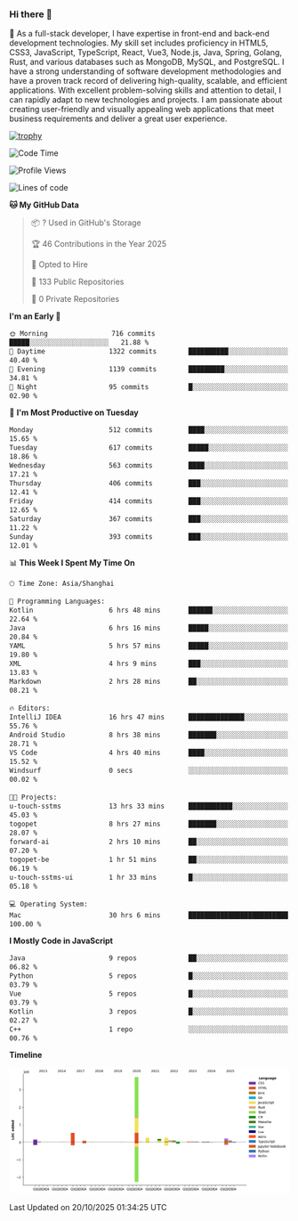 ### Hi there 👋

🌱 As a full-stack developer, I have expertise in front-end and back-end development technologies. My skill set includes proficiency in HTML5, CSS3, JavaScript, TypeScript, React, Vue3, Node.js, Java, Spring, Golang, Rust, and various databases such as MongoDB, MySQL, and PostgreSQL. I have a strong understanding of software development methodologies and have a proven track record of delivering high-quality, scalable, and efficient applications. With excellent problem-solving skills and attention to detail, I can rapidly adapt to new technologies and projects. I am passionate about creating user-friendly and visually appealing web applications that meet business requirements and deliver a great user experience.

[![trophy](https://github-profile-trophy.vercel.app/?username=elton&rank=SECRET,SSS,SS,S,AAA,AA,A&theme=onedark&no-frame=true&margin-w=10)](https://github.com/ryo-ma/github-profile-trophy)

<!--START_SECTION:waka-->
![Code Time](http://img.shields.io/badge/Code%20Time-2%2C005%20hrs%2015%20mins-blue)

![Profile Views](http://img.shields.io/badge/Profile%20Views-0-blue)

![Lines of code](https://img.shields.io/badge/From%20Hello%20World%20I%27ve%20Written-5.9%20million%20lines%20of%20code-blue)

**🐱 My GitHub Data** 

> 📦 ? Used in GitHub's Storage 
 > 
> 🏆 46 Contributions in the Year 2025
 > 
> 💼 Opted to Hire
 > 
> 📜 133 Public Repositories 
 > 
> 🔑 0 Private Repositories 
 > 
**I'm an Early 🐤** 

```text
🌞 Morning                716 commits         █████░░░░░░░░░░░░░░░░░░░░   21.88 % 
🌆 Daytime                1322 commits        ██████████░░░░░░░░░░░░░░░   40.40 % 
🌃 Evening                1139 commits        █████████░░░░░░░░░░░░░░░░   34.81 % 
🌙 Night                  95 commits          █░░░░░░░░░░░░░░░░░░░░░░░░   02.90 % 
```
📅 **I'm Most Productive on Tuesday** 

```text
Monday                   512 commits         ████░░░░░░░░░░░░░░░░░░░░░   15.65 % 
Tuesday                  617 commits         █████░░░░░░░░░░░░░░░░░░░░   18.86 % 
Wednesday                563 commits         ████░░░░░░░░░░░░░░░░░░░░░   17.21 % 
Thursday                 406 commits         ███░░░░░░░░░░░░░░░░░░░░░░   12.41 % 
Friday                   414 commits         ███░░░░░░░░░░░░░░░░░░░░░░   12.65 % 
Saturday                 367 commits         ███░░░░░░░░░░░░░░░░░░░░░░   11.22 % 
Sunday                   393 commits         ███░░░░░░░░░░░░░░░░░░░░░░   12.01 % 
```


📊 **This Week I Spent My Time On** 

```text
🕑︎ Time Zone: Asia/Shanghai

💬 Programming Languages: 
Kotlin                   6 hrs 48 mins       ██████░░░░░░░░░░░░░░░░░░░   22.64 % 
Java                     6 hrs 16 mins       █████░░░░░░░░░░░░░░░░░░░░   20.84 % 
YAML                     5 hrs 57 mins       █████░░░░░░░░░░░░░░░░░░░░   19.80 % 
XML                      4 hrs 9 mins        ███░░░░░░░░░░░░░░░░░░░░░░   13.83 % 
Markdown                 2 hrs 28 mins       ██░░░░░░░░░░░░░░░░░░░░░░░   08.21 % 

🔥 Editors: 
IntelliJ IDEA            16 hrs 47 mins      ██████████████░░░░░░░░░░░   55.76 % 
Android Studio           8 hrs 38 mins       ███████░░░░░░░░░░░░░░░░░░   28.71 % 
VS Code                  4 hrs 40 mins       ████░░░░░░░░░░░░░░░░░░░░░   15.52 % 
Windsurf                 0 secs              ░░░░░░░░░░░░░░░░░░░░░░░░░   00.02 % 

🐱‍💻 Projects: 
u-touch-sstms            13 hrs 33 mins      ███████████░░░░░░░░░░░░░░   45.03 % 
togopet                  8 hrs 27 mins       ███████░░░░░░░░░░░░░░░░░░   28.07 % 
forward-ai               2 hrs 10 mins       ██░░░░░░░░░░░░░░░░░░░░░░░   07.20 % 
togopet-be               1 hr 51 mins        ██░░░░░░░░░░░░░░░░░░░░░░░   06.19 % 
u-touch-sstms-ui         1 hr 33 mins        █░░░░░░░░░░░░░░░░░░░░░░░░   05.18 % 

💻 Operating System: 
Mac                      30 hrs 6 mins       █████████████████████████   100.00 % 
```

**I Mostly Code in JavaScript** 

```text
Java                     9 repos             ██░░░░░░░░░░░░░░░░░░░░░░░   06.82 % 
Python                   5 repos             █░░░░░░░░░░░░░░░░░░░░░░░░   03.79 % 
Vue                      5 repos             █░░░░░░░░░░░░░░░░░░░░░░░░   03.79 % 
Kotlin                   3 repos             █░░░░░░░░░░░░░░░░░░░░░░░░   02.27 % 
C++                      1 repo              ░░░░░░░░░░░░░░░░░░░░░░░░░   00.76 % 
```



**Timeline**

![Lines of Code chart](https://raw.githubusercontent.com/elton/elton/main/assets/bar_graph.png)


 Last Updated on 20/10/2025 01:34:25 UTC
<!--END_SECTION:waka-->

<!--
**elton/elton** is a ✨ _special_ ✨ repository because its `README.md` (this file) appears on your GitHub profile.

Here are some ideas to get you started:

- 🔭 I’m currently working on ...
- 🌱 I’m currently learning ...
- 👯 I’m looking to collaborate on ...
- 🤔 I’m looking for help with ...
- 💬 Ask me about ...
- 📫 How to reach me: ...
- 😄 Pronouns: ...
- ⚡ Fun fact: ...
-->
